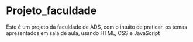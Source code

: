 # Projeto_faculdade
Este é um projeto da faculdade de ADS, com o intuito de praticar, os temas apresentados em sala de aula, usando HTML, CSS e JavaScript
